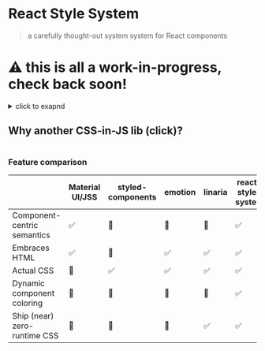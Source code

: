 # React Style System

> a carefully thought-out system system for React components

# ⚠️ this is all a work-in-progress, check back soon!

<details>
  <summary>
click to exapnd

## Why another CSS-in-JS lib (click)?

  </summary>

Because there's no one lib that checks all the boxes. See below for an explanation.

### 1. Component-centric semantics for styles

If you've ever used Material UI or JSS, then you're familiar with this concept. In Material UI, you define styles using with `withStyles` or `makeStyles`. You pass into those function an object with style classes and it returns something that lets you inject styles into a component.

e.g.

```js
// Component.js
import React from 'react';
import { makeStyles } from '@material-ui/core';

const useStyles = makeStyles(theme => ({
  root: {
    /* styles go here */
  },
  title: {
    /* styles go here */
  },
}));

function Component(props) {
  const classes = useStyles(props);
  // classes.root…
  // classes.title…
}

export default Component;
```

What I like about this pattern is that it's clear that the styles you're writing are for a component and you can even have the integrate some styling APIs right into the component's API (i.e. its props).

For example, in Material UI, a parent component can override `title` styles like so:

```js
// Parent.js
import React from 'react';
import { makeStyles } from '@material-ui/core';
import Component from './Component';

const useStyles = makeStyles(theme => ({
  root: {/* ... */},
  modifedTitle: {/* ... */},
});

function Parent(props) {
  const classes = useStyles(props);

  return (
    <>
      <Component classes={{ title: classes.modifiedTitle }} />
    </>
  );
}
```

In contrast, emotion and styled-components do not share these component rooted semantics. With emotion/styled-components, you're always writing styles for an individual element, not a component.

```js
import React from 'react';
import styled from 'styled-component';

// no component semantics
const Title = styled.div`
  font-weight: bold;
`;

// no built-in ability to override the `Title` class
function Component() {
  return (
    <>
      {/* ... */}
      <Title />
      {/* ... */}
    </>
  );
}
```

### 2. Embrace HTML semantics via `className`s

Another issue I have with styled-components like syntax (e.g. `styled.div`) is that it abstracts away HTML semantics and makes it uncomfortable to use class names. Going back to Material UI again, since their styling solution embraces class names and HTML semantics, it's easy to use tools like [`classnames`](https://github.com/JedWatson/classnames) to conditionally apply CSS classnames.

```js
import React from 'react';
import classNames from 'classnames';
import { makeStyles } from '@material-ui/core';

const useStyles = makeStyles(theme => ({
  root: {
    /* ... */
  },
  button: {
    /* ... */
  },
  title: {
    /* ... */
  },
  highlighted: {
    /* ... */
  },
}));

function Component(props) {
  const classes = useStyles(props);
  const [on, setOn] = useState(false);

  return (
    <>
      <button className={classes.button} onClick={() => setOn(!on)}>
        toggle color
      </button>
      <h1
        className={classNames(classes.title, {
          [classes.highlighted]: on,
        })}
      >
        color
      </h1>
    </>
  );
}
```

It's possible to do the above with styled-components syntax however it requires passing props into the styled component. I find this uncomfortable because it adds to the API footprint of the styled component and further takes away from the raw HTML element.

```js
import React from 'react';
import styled from 'styled-components';

const Root = styled.div`/* ... */`;
// note: if you were using typescript, you'd have to write different props for this one now
const Title = styled.h1`
  color: ${props => props.highlighted ? 'red' : 'black'}
`;

function Component() {
  const [on, setOn] = useState(false);

  return (
    <Root>
      <button onClick={() => setOn(!on)}>toggle color</button>
      <Title highlighted={on}>
    </Root>
  );
}
```

My issue with the above is that is it becomes easy to forget that the `Title` component is an HTML `h1` tag (e.g., it's under a different name and the props are different now).

When you forget that HTML is HTML, you forget to do things like add `aria-label`s, linters have a harder time giving you HTML suggestions, concepts like class names become foreign, and you almost grow resentment towards using a "raw" HTML elements. It's like the raw `button` element is ugly because it's not uppercase 🤷‍♀️

Anyway, embracing HTML makes it easier to embrace HTML semantic elements which is better for a11y and SEO.

### 3. Write actual CSS

This is where Material UI's styling solution falls short. I think it's better to write actual CSS (vs the JS object styling syntax) because:

1. It allows for better DX by being able to copy and paste CSS examples directly into code.
2. It allows for editors to "switch modes". Specifically, another language service could be booted up inside of `css` tags allowing for autocomplete without using the TypeScript language service. There are many plugins/extensions for many different editors that do this.

### 4. The ability to be define the color of a component dynamically, including derived states, in the context of a component

This one is is a bit specific but important regarding the color system of Hacker UI so bare with me hear for a bit…

If you take look at the styles for Material UI, you can see that they have styles for both the "primary" and "secondary" color form their theme, and besides the `primary` `secondary`, these styles are the same.

```js
   /* Styles applied to the root element if `variant="contained"` and `color="primary"`. */
  containedPrimary: {
    color: theme.palette.primary.contrastText,
    backgroundColor: theme.palette.primary.main,
    '&:hover': {
      backgroundColor: theme.palette.primary.dark,
      // Reset on touch devices, it doesn't add specificity
      '@media (hover: none)': {
        backgroundColor: theme.palette.primary.main,
      },
    },
  },
  /* Styles applied to the root element if `variant="contained"` and `color="secondary"`. */
  containedSecondary: {
    color: theme.palette.secondary.contrastText,
    backgroundColor: theme.palette.secondary.main,
    '&:hover': {
      backgroundColor: theme.palette.secondary.dark,
      // Reset on touch devices, it doesn't add specificity
      '@media (hover: none)': {
        backgroundColor: theme.palette.secondary.main,
      },
    },
  },
```

[source](https://github.com/mui-org/material-ui/blob/f2d74e9144ffec1ba6a098528573c7dfb3957b48/packages/material-ui/src/Button/Button.js#L137-L160)

So here's the goal: instead of having two or three related classes _just_ for colors, let's define a way to dynamically define one style class that works for all possible colors, and, let the user pass in the color via a prop.

The end goal is to be able to write styles like this:

```js
// Button.js
import React from 'react';
import { createStyles } from 'hacker-ui';
import { readableColor } from 'polished';

const useStyles = createStyles(color => ({
  button: css`
    background-color: ${color},
    color: ${readableColor(color)};
  `,
}));

function Button(props) {
  // ...
}
```

```js
// Parent.js
import Button from './Button';

function Parent() {
  return (
    <>
      {/* allow the user to pass in any color, the component styles will handle it. */}
      <Button color="red" />
      <Button color="blue" />
    </>
  );
}
```

### 5. The ability to ship mostly static CSS (for better SSR/SEO/performance)

If you're not familiar, linaria is a zero runtime CSS-in-JS solution that solved a lot of performance issues because it extracts all the styles you write with it to static CSS.

> Note: by ability tho ship static CSS, I mean that there is little to no javascript code related to styling left in the final bundle. This is different than SSR support.
>
> For example, Material UI/JSS supports server-side rendered CSS but the resulting JavaScript still includes the code to create the styles. Because the JS still includes the styling code, it will slow down [TTI](https://developers.google.com/web/tools/lighthouse/audits/time-to-interactive).

</details>

### Feature comparison

|                              | Material UI/JSS | styled-components | emotion | linaria | react-style-system |
| ---------------------------- | --------------- | ----------------- | ------- | ------- | ------------------ |
| Component-centric semantics  | ✅              | 🔴                | 🔴      | 🔴      | ✅                 |
| Embraces HTML                | ✅              | 🔴                | ✅      | ✅      | ✅                 |
| Actual CSS                   | 🔴              | ✅                | ✅      | ✅      | ✅                 |
| Dynamic component coloring   | 🔴              | 🔴                | 🔴      | 🔴      | ✅                 |
| Ship (near) zero-runtime CSS | 🔴              | 🔴                | 🔴      | ✅      | ✅                 |
